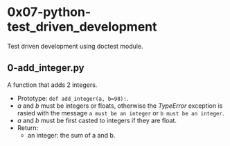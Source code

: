 # 0x07-python-test_driven_development

Test driven development using doctest module.

## 0-add_integer.py

A function that adds 2 integers. 

- Prototype: ``` def add_integer(a, b=98): ```.
- *a* and *b* must be integers or floats, otherwise the *TypeError* exception is rasied with the message ``` a must be an integer ``` or ``` b must be an integer ```.
- *a* and *b* must be first casted to integers if they are float.
- Return:
	* an integer: the sum of a and b.


